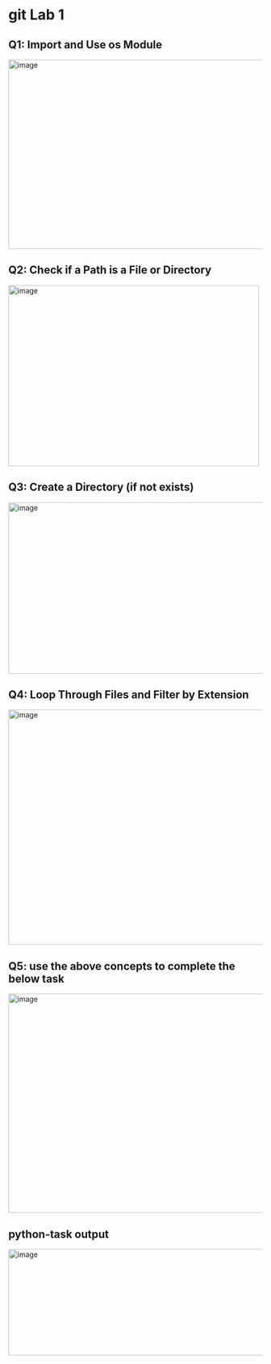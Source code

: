 # git Lab 1 
## Q1: Import and Use os Module
<img width="695" height="376" alt="image" src="https://github.com/user-attachments/assets/ac89630e-e5a6-416a-a27c-8904592bfca9" />

## Q2: Check if a Path is a File or Directory
<img width="497" height="359" alt="image" src="https://github.com/user-attachments/assets/2756b7c9-fb0c-4a52-b656-2a4534e93adc" />


## Q3: Create a Directory (if not exists)
<img width="511" height="340" alt="image" src="https://github.com/user-attachments/assets/3d169327-372f-43d8-b35e-82dcad73e6e2" />


## Q4: Loop Through Files and Filter by Extension
<img width="640" height="467" alt="image" src="https://github.com/user-attachments/assets/d2a7be52-0375-4015-b3ee-fbfaf97dc8ad" />


## Q5: use the above concepts to complete the below task
<img width="626" height="435" alt="image" src="https://github.com/user-attachments/assets/e87d7a83-4dce-4098-ac41-d18967a84ec5" />


## python-task output
<img width="515" height="211" alt="image" src="https://github.com/user-attachments/assets/9dcff902-f166-4061-879b-4bc194b0e8f3" />
